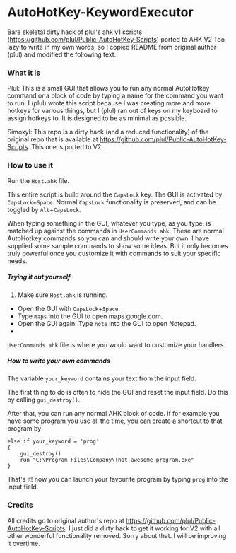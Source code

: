 # AutoHotKey-KeywordExecutor
Bare skeletal dirty hack of plul's ahk v1 scripts (https://github.com/plul/Public-AutoHotKey-Scripts) ported to AHK V2
Too lazy to write in my own words, so I copied README from original author (plul) and modified the following text.

### What it is
Plul: This is a small GUI that allows you to run any normal AutoHotkey command or a block of code by typing a name for the command you want to run. I (plul) wrote this script because I was creating more and more hotkeys for various things, but I (plul) ran out of keys on my keyboard to assign hotkeys to. It is designed to be as minimal as possible.

Simoxyl: This repo is a dirty hack (and a reduced functionality) of the original repo that is available at https://github.com/plul/Public-AutoHotKey-Scripts. This one is ported to V2.

### How to use it
Run the `Host.ahk` file.

This entire script is build around the `CapsLock` key.
The GUI is activated by `CapsLock`+`Space`.
Normal `CapsLock` functionality is preserved, and can be toggled by `Alt`+`CapsLock`.

When typing something in the GUI, whatever you type, as you type, is matched up against the commands in `UserCommands.ahk`. These are normal AutoHotkey commands so you can and should write your own. I have supplied some sample commands to show some ideas. But it only becomes truly powerful once you customize it with commands to suit your specific needs.

##### Trying it out yourself
1. Make sure `Host.ahk` is running.
* Open the GUI with `CapsLock`+`Space`.
* Type `maps` into the GUI to open maps.google.com.
* Open the GUI again. Type `note` into the GUI to open Notepad.
* 

`UserCommands.ahk` file is where you would want to customize your handlers.

##### How to write your own commands
The variable `your_keyword` contains your text from the input field.

The first thing to do is often to hide the GUI and reset the input field. Do this by calling `gui_destroy()`.

After that, you can run any normal AHK block of code. If for example you have some program you use all the time, you can create a shortcut to that program by

    else if your_keyword = 'prog'
    {
        gui_destroy()
        run "C:\Program Files\Company\That awesome program.exe"
    }

That's it! now you can launch your favourite program by typing `prog` into the input field.


### Credits
All credits go to original author's repo at https://github.com/plul/Public-AutoHotKey-Scripts.
I just did a dirty hack to get it working for V2 with all other wonderful functionality removed. Sorry about that. I will be improving it overtime.

